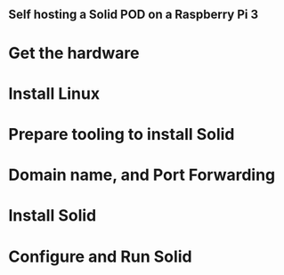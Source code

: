 ## Self hosting a Solid POD on a Raspberry Pi 3

# Get the hardware
# Install Linux
# Prepare tooling to install Solid
# Domain name, and Port Forwarding
# Install Solid
# Configure and Run Solid
